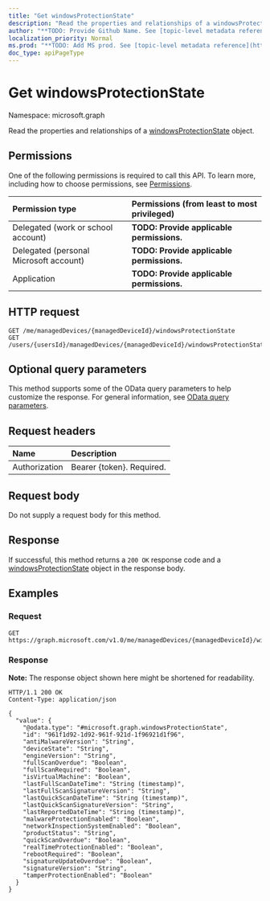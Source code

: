 ```yaml
---
title: "Get windowsProtectionState"
description: "Read the properties and relationships of a windowsProtectionState object."
author: "**TODO: Provide Github Name. See [topic-level metadata reference](https://msgo.azurewebsites.net/add/document/guidelines/metadata.html#topic-level-metadata)**"
localization_priority: Normal
ms.prod: "**TODO: Add MS prod. See [topic-level metadata reference](https://msgo.azurewebsites.net/add/document/guidelines/metadata.html#topic-level-metadata)**"
doc_type: apiPageType
---
```


# Get windowsProtectionState
Namespace: microsoft.graph



Read the properties and relationships of a [windowsProtectionState](../resources/windowsprotectionstate.md) object.

## Permissions
One of the following permissions is required to call this API. To learn more, including how to choose permissions, see [Permissions](/graph/permissions-reference).

|Permission type|Permissions (from least to most privileged)|
|:---|:---|
|Delegated (work or school account)|**TODO: Provide applicable permissions.**|
|Delegated (personal Microsoft account)|**TODO: Provide applicable permissions.**|
|Application|**TODO: Provide applicable permissions.**|

## HTTP request

<!-- {
  "blockType": "ignored"
}
-->
``` http
GET /me/managedDevices/{managedDeviceId}/windowsProtectionState
GET /users/{usersId}/managedDevices/{managedDeviceId}/windowsProtectionState
```

## Optional query parameters
This method supports some of the OData query parameters to help customize the response. For general information, see [OData query parameters](/graph/query-parameters).

## Request headers
|Name|Description|
|:---|:---|
|Authorization|Bearer {token}. Required.|

## Request body
Do not supply a request body for this method.

## Response

If successful, this method returns a `200 OK` response code and a [windowsProtectionState](../resources/windowsprotectionstate.md) object in the response body.

## Examples

### Request
<!-- {
  "blockType": "request",
  "name": "get_windowsprotectionstate"
}
-->
``` http
GET https://graph.microsoft.com/v1.0/me/managedDevices/{managedDeviceId}/windowsProtectionState
```


### Response
**Note:** The response object shown here might be shortened for readability.
<!-- {
  "blockType": "response",
  "truncated": true,
  "@odata.type": "microsoft.graph.windowsProtectionState"
}
-->
``` http
HTTP/1.1 200 OK
Content-Type: application/json

{
  "value": {
    "@odata.type": "#microsoft.graph.windowsProtectionState",
    "id": "961f1d92-1d92-961f-921d-1f96921d1f96",
    "antiMalwareVersion": "String",
    "deviceState": "String",
    "engineVersion": "String",
    "fullScanOverdue": "Boolean",
    "fullScanRequired": "Boolean",
    "isVirtualMachine": "Boolean",
    "lastFullScanDateTime": "String (timestamp)",
    "lastFullScanSignatureVersion": "String",
    "lastQuickScanDateTime": "String (timestamp)",
    "lastQuickScanSignatureVersion": "String",
    "lastReportedDateTime": "String (timestamp)",
    "malwareProtectionEnabled": "Boolean",
    "networkInspectionSystemEnabled": "Boolean",
    "productStatus": "String",
    "quickScanOverdue": "Boolean",
    "realTimeProtectionEnabled": "Boolean",
    "rebootRequired": "Boolean",
    "signatureUpdateOverdue": "Boolean",
    "signatureVersion": "String",
    "tamperProtectionEnabled": "Boolean"
  }
}
```

